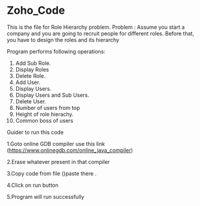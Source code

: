 # Zoho_Code
This is the file for Role Hierarchy problem.
Problem :
Assume you start a company and you are going to recruit people for different roles.
Before that, you have to design the roles and its hierarchy

Program performs following operations:

1. Add Sub Role.
2. Display Roles
3. Delete Role.
4. Add User.
5. Display Users.
6. Display Users and Sub Users.
7. Delete User.
8. Number of users from top
9. Height of role hierachy.
10. Common boss of users

Guider to run this code



1.Goto online GDB compiler use this link (https://www.onlinegdb.com/online_java_compiler)

2.Erase whatever present in that compiler

3.Copy code from file ()paste there .

4.Click on run button

5.Program will run successfully




